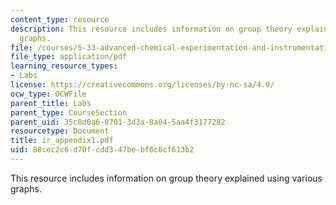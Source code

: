 ```yaml
---
content_type: resource
description: This resource includes information on group theory explained using various
  graphs.
file: /courses/5-33-advanced-chemical-experimentation-and-instrumentation-fall-2007/88cec2c6d70fcdd347bebf6c6cf613b2_ir_appendix1.pdf
file_type: application/pdf
learning_resource_types:
- Labs
license: https://creativecommons.org/licenses/by-nc-sa/4.0/
ocw_type: OCWFile
parent_title: Labs
parent_type: CourseSection
parent_uid: 35c8d0a6-0701-3d3a-8a04-5aa4f3177282
resourcetype: Document
title: ir_appendix1.pdf
uid: 88cec2c6-d70f-cdd3-47be-bf6c6cf613b2
---
```

This resource includes information on group theory explained using various graphs.
